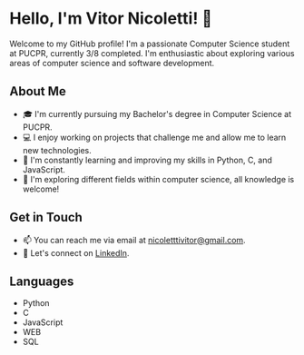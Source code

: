 # Hello, I'm Vitor Nicoletti! 👋

Welcome to my GitHub profile! I'm a passionate Computer Science student at PUCPR, currently 3/8 completed. I'm enthusiastic about exploring various areas of computer science and software development.

## About Me

- 🎓 I'm currently pursuing my Bachelor's degree in Computer Science at PUCPR.
- 💻 I enjoy working on projects that challenge me and allow me to learn new technologies.
- 🌱 I'm constantly learning and improving my skills in Python, C, and JavaScript.
- 🔭 I'm exploring different fields within computer science, all knowledge is welcome!

## Get in Touch

- 📫 You can reach me via email at [nicoletttivitor@gmail.com](mailto:nicoletttivitor@gmail.com).
- 💬 Let's connect on [LinkedIn](https://www.linkedin.com/in/yourlinkedinprofile](https://www.linkedin.com/in/vitor-nicoletti-22285426a/)).

## Languages 

- Python
- C
- JavaScript
- WEB
- SQL
